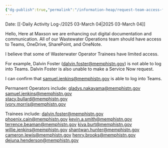 ```yaml
---
{"dg-publish":true,"permalink":"/information-heap/request-team-access-for-all-of-the-wastewater-operations-team/","noteIcon":"","created":"2025-07-07T14:23:45.721-05:00"}
---
```


Date: [[-Daily Activity Log-/2025 03-March 04\|2025 03-March 04]]


Hello,
Here at Maxson we are enhancing out digital documentation and communication.
All of our Wastewater Operations team should have access to Teams, OneDrive, SharePoint, and OneNote.

I believe that some of Wasterwater Operator Trainees have limited access.

For example, Dalvin Foster (dalvin.foster@memphistn.gov) is not able to log into Teams.
Dalvin Foster is also unable to make a Service Now request.

I can confirm that samuel.jenkins@memphistn.gov is able to log into Teams.

Permanent Operators include: 
gladys.nakayama@memphistn.gov 
samuel.jenkins@memphistn.gov  
stacy.bullard@memphistn.gov  
ivory.morris@memphistn.gov  

Trainees include:
dalvin.foster@memphistn.gov 
phoenix.cain@memphistn.gov 
kevin.a.smith@memphistn.gov 
terrence.beaman@memphistn.gov 
kiva.burt@memphistn.gov 
willie.jenkins@memphistn.gov 
shantwan.hunter@memphistn.gov 
cameron.lewis@memphistn.gov 
henry.brooks@memphistn.gov 
dejuna.henderson@memphistn.gov 
